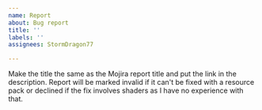 ```yaml
---
name: Report
about: Bug report
title: ''
labels: ''
assignees: StormDragon77

---
```


Make the title the same as the Mojira report title and put the link in the description.
Report will be marked invalid if it can't be fixed with a resource pack or declined if the fix involves shaders as I have no experience with that.
